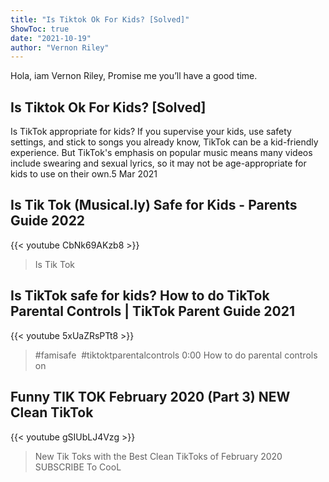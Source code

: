```yaml
---
title: "Is Tiktok Ok For Kids? [Solved]"
ShowToc: true 
date: "2021-10-19"
author: "Vernon Riley" 
---
```


Hola, iam Vernon Riley, Promise me you’ll have a good time.
## Is Tiktok Ok For Kids? [Solved]
Is TikTok appropriate for kids? If you supervise your kids, use safety settings, and stick to songs you already know, TikTok can be a kid-friendly experience. But TikTok's emphasis on popular music means many videos include swearing and sexual lyrics, so it may not be age-appropriate for kids to use on their own.5 Mar 2021

## Is Tik Tok (Musical.ly) Safe for Kids - Parents Guide 2022
{{< youtube CbNk69AKzb8 >}}
>Is Tik Tok

## Is TikTok safe for kids? How to do TikTok Parental Controls | TikTok Parent Guide 2021
{{< youtube 5xUaZRsPTt8 >}}
>#famisafe ​ #tiktoktparentalcontrols 0:00​ How to do parental controls on 

## Funny TIK TOK February 2020 (Part 3) NEW Clean TikTok
{{< youtube gSIUbLJ4Vzg >}}
>New Tik Toks with the Best Clean TikToks of February 2020 SUBSCRIBE To CooL 

